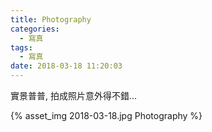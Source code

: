 ```yaml
---
title: Photography
categories:
  - 寫真
tags:
  - 寫真
date: 2018-03-18 11:20:03
---
```

實景普普, 拍成照片意外得不錯...

{% asset_img 2018-03-18.jpg Photography %}